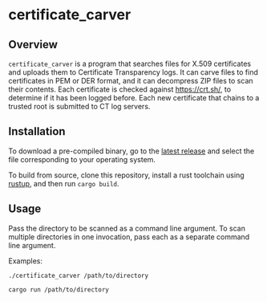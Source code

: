 # certificate_carver
## Overview
`certificate_carver` is a program that searches files for X.509 certificates and uploads them to Certificate Transparency logs. It can carve files to find certificates in PEM or DER format, and it can decompress ZIP files to scan their contents. Each certificate is checked against https://crt.sh/, to determine if it has been logged before. Each new certificate that chains to a trusted root is submitted to CT log servers.

## Installation
To download a pre-compiled binary, go to the [latest release](https://github.com/divergentdave/certificate_carver/releases) and select the file corresponding to your operating system.

To build from source, clone this repository, install a rust toolchain using [rustup](https://www.rustup.rs/), and then run `cargo build`.

## Usage
Pass the directory to be scanned as a command line argument. To scan multiple directories in one invocation, pass each as a separate command line argument.

Examples:

```
./certificate_carver /path/to/directory
```

```
cargo run /path/to/directory
```
